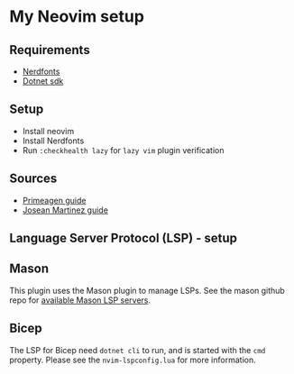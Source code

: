 # My Neovim setup

## Requirements

- [Nerdfonts](https://www.nerdfonts.com/font-downloads)
- [Dotnet sdk](https://dotnet.microsoft.com/en-us/download/visual-studio-sdks)

## Setup

- Install neovim
- Install Nerdfonts
- Run `:checkhealth lazy` for `lazy vim` plugin verification

## Sources

- [Primeagen guide](https://www.youtube.com/watch?v=w7i4amO_zaE)
- [Josean Martinez guide](https://www.youtube.com/watch?v=6mxWayq-s9I)

## Language Server Protocol (LSP) - setup

## Mason

This plugin uses the Mason plugin to manage LSPs. See the mason github repo for [available Mason LSP servers](https://github.com/williamboman/mason-lspconfig.nvim?tab=readme-ov-file#available-lsp-servers).

## Bicep

The LSP for Bicep need `dotnet cli` to run, and is started with the `cmd` property.  Please see the `nvim-lspconfig.lua` for more information.
